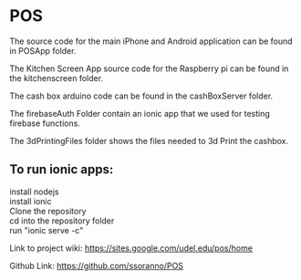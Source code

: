 # POS

The source code for the main iPhone and Android application can be found in POSApp folder.<br>

The Kitchen Screen App source code for the Raspberry pi can be found in the kitchenscreen folder.<br>

The cash box arduino code can be found in the cashBoxServer folder.

The firebaseAuth Folder contain an ionic app that we used for testing firebase functions.

The 3dPrintingFiles folder shows the files needed to 3d Print the cashbox.

## To run ionic apps:
install nodejs<br>
install ionic<br>
Clone the repository<br>
cd into the repository folder<br>
run "ionic serve -c"<br>

Link to project wiki: https://sites.google.com/udel.edu/pos/home

Github Link: https://github.com/ssoranno/POS
